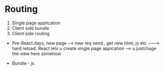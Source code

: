 # Routing

1. Single page application
2. Client side bundle
3. Client side routing

* Pre-React days, new page --> new req send , get new html, js etc ---> hard reload.
React lets u create single page appication --> u justchage the view here somehow

- Bundle - js